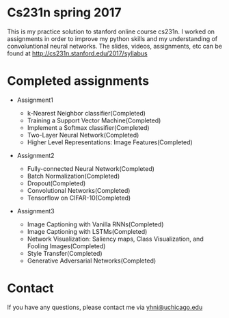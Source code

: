# Cs231n  spring 2017
 
This is my practice solution to stanford online course cs231n. I worked on assignments in order to improve my
python skills and my understanding of convoluntional neural networks. The slides, videos, assignments, etc can be found at <http://cs231n.stanford.edu/2017/syllabus>

# Completed assignments

* Assignment1
  * k-Nearest Neighbor classifier(Completed)
  * Training a Support Vector Machine(Completed)
  * Implement a Softmax classifier(Completed)
  * Two-Layer Neural Network(Completed)
  * Higher Level Representations: Image Features(Completed)

* Assignment2
  * Fully-connected Neural Network(Completed)
  * Batch Normalization(Completed)
  * Dropout(Completed)
  * Convolutional Networks(Completed)
  * Tensorflow on CIFAR-10(Completed)
  
* Assignment3
  * Image Captioning with Vanilla RNNs(Completed)
  * Image Captioning with LSTMs(Completed)
  * Network Visualization: Saliency maps, Class Visualization, and Fooling Images(Completed)
  * Style Transfer(Completed)
  * Generative Adversarial Networks(Completed)

# Contact

If you have any questions, please contact me via <yhni@uchicago.edu>
